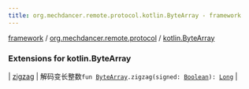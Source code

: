 ```yaml
---
title: org.mechdancer.remote.protocol.kotlin.ByteArray - framework
---
```


[framework](../../index.html) / [org.mechdancer.remote.protocol](../index.html) / [kotlin.ByteArray](./index.html)

### Extensions for kotlin.ByteArray

| [zigzag](zigzag.html) | 解码变长整数`fun `[`ByteArray`](https://kotlinlang.org/api/latest/jvm/stdlib/kotlin/-byte-array/index.html)`.zigzag(signed: `[`Boolean`](https://kotlinlang.org/api/latest/jvm/stdlib/kotlin/-boolean/index.html)`): `[`Long`](https://kotlinlang.org/api/latest/jvm/stdlib/kotlin/-long/index.html) |

